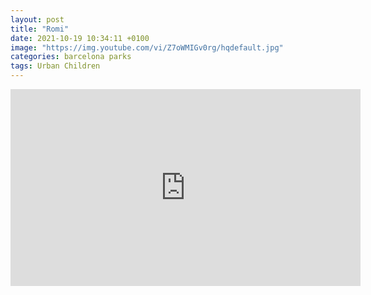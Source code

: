 ```yaml
---
layout: post
title: "Romi"
date: 2021-10-19 10:34:11 +0100
image: "https://img.youtube.com/vi/Z7oWMIGv0rg/hqdefault.jpg"
categories: barcelona parks
tags: Urban Children
---
```


<iframe width="560" height="315" src="https://www.youtube.com/embed/Z7oWMIGv0rg" title="YouTube video player" frameborder="0" allow="accelerometer; autoplay; clipboard-write; encrypted-media; gyroscope; picture-in-picture" allowfullscreen></iframe>

